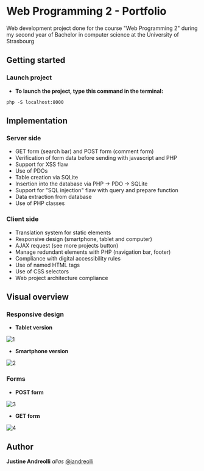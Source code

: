 # Web Programming 2 - Portfolio  

Web development project done for the course "Web Programming 2" during my second year of Bachelor in computer science at the University of Strasbourg

## Getting started 

### Launch project

- **To launch the project, type this command in the terminal:**  

```
php -S localhost:8000  
```

## Implementation

### Server side

+ GET form (search bar) and POST form (comment form)
+ Verification of form data before sending with javascript and PHP
+ Support for XSS flaw
+ Use of PDOs
+ Table creation via SQLite
+ Insertion into the database via PHP -> PDO -> SQLite
+ Support for "SQL injection" flaw with query and prepare function
+ Data extraction from database
+ Use of PHP classes

### Client side

+ Translation system for static elements
+ Responsive design (smartphone, tablet and computer)
+ AJAX request (see more projects button)
+ Manage redundant elements with PHP (navigation bar, footer)
+ Compliance with digital accessibility rules
+ Use of named HTML tags
+ Use of CSS selectors
+ Web project architecture compliance

## Visual overview

### Responsive design

- **Tablet version**

![1](https://github.com/jandreolli/portfolio-website/assets/95167842/1d58baef-461d-4df0-a12a-a1672fa1b2bc)

- **Smartphone version**

![2](https://github.com/jandreolli/portfolio-website/assets/95167842/48b1a772-b949-4b7b-bfcb-c63d5cf19205)

### Forms

- **POST form**

![3](https://github.com/jandreolli/portfolio-website/assets/95167842/5a561f1a-68f3-4c83-9e5d-768514153b92)

- **GET form**

![4](https://github.com/jandreolli/portfolio-website/assets/95167842/ce9e954b-ce5f-46e0-afb0-2e1cd3d8257f)


## Author 

**Justine Andreolli**  _alias_ [@jandreolli](https://git.unistra.fr/jandreolli)  
 
